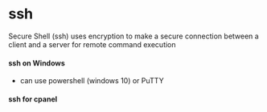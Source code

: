 # ssh
Secure Shell (ssh) uses encryption to make a secure connection between a client and a server for remote command execution
#### ssh on Windows
- can use powershell (windows 10) or PuTTY
#### ssh for cpanel
